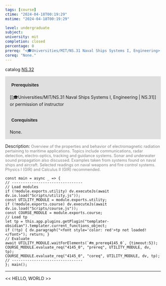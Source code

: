 ```yaml
---
tags: [course]
ctime: "2024-04-18T00:19:29"
mstime: "2024-04-18T00:19:29"

level: undergraduate
subject: 
university: mit
completion: closed
percentage: 0
prereq: "<🎓Universities/MIT/NS.31 Naval Ships Systems I, Engineering> or permission of instructor"
coreq: "None."
---
```


catalog [NS.32](http://student.mit.edu/catalog/mNSa.html#NS.32)

<span style="display: block; padding: 15px; background-color: rgb(100, 100, 100, 0.2);"><font id="m_prereq4145_0" style="display: block; font-family: Arial, sans-serif; font-weight: bold; padding: 5px">Prerequisites</font><br><span id="prereq4145_0">[[🎓Universities/MIT/NS.31 Naval Ships Systems I, Engineering | NS.31]] or permission of instructor</span></span>
<span style="display: block; padding: 15px; background-color: rgb(100, 100, 100, 0.2);"><font id="m_coreq4145_0" style="display: block; font-family: Arial, sans-serif; font-weight: bold; padding: 5px">Corequisites</font><br><span id="coreq4145_0">None.</span></span>

<font style="">Description:</font>
<font style="color: grey; font-size: 0.8rem;">Overview of the properties and behavior of electromagnetic radiation pertaining to maritime applications. Topics include communications, radar detection, electro-optics, tracking and guidance systems. Sonar and underwater sound propagation also discussed. Examples taken from systems found on naval ships and aircraft. Selected readings on naval weapons and fire control systems. Physics I (GIR) and Calculus II (GIR) recommended.</font>

```dataviewjs
const main = async _ => {
// --------------------------------
// Load modules
if (!module.exports.utility) dv.executeJs(await dv.io.load("Scripts/utility.js"));
const UTILITY_MODULE = module.exports.utility;
if (!module.exports.course) dv.executeJs(await dv.io.load("Scripts/course.js"));
const COURSE_MODULE = module.exports.course;
// Load tp
let tp = this.app.plugins.getPlugin("templater-obsidian").templater.current_functions_object;
if (!tp) { dv.paragraph("<font style='color: red'>tp not loaded!</font>"); return; }
// Evaluate
await UTILITY_MODULE.waitForElements(`#m_prereq4145_0`, {timeout:5});
COURSE_MODULE.evaluate_req("4145_0", "prereq", UTILITY_MODULE, dv, tp);
COURSE_MODULE.evaluate_req("4145_0", "coreq", UTILITY_MODULE, dv, tp);
// --------------------------------
}; main();
```

---

<< HELLO, WORLD >>
